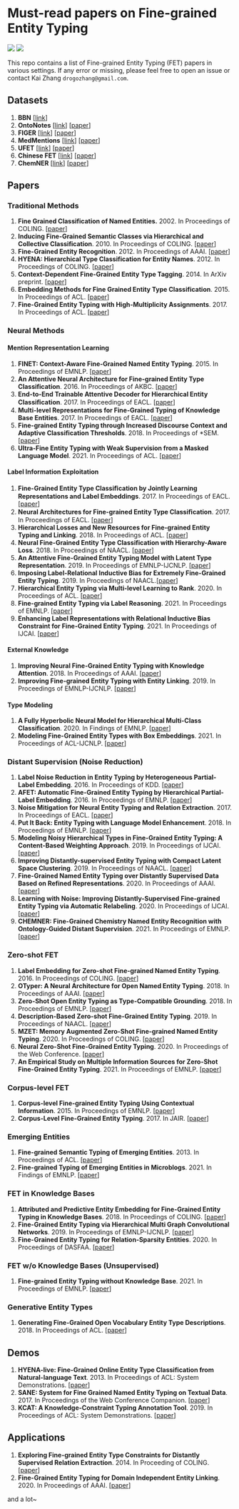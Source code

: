 # Must-read papers on Fine-grained Entity Typing

![](https://img.shields.io/badge/Status-building-brightgreen) ![](https://img.shields.io/badge/PRs-Welcome-red) 

This repo contains a list of Fine-grained Entity Typing (FET) papers in various settings. If any error or missing, please feel free to open an issue or contact Kai Zhang `drogozhang@gmail.com`.

## Datasets

1. **BBN** [[link](https://catalog.ldc.upenn.edu/LDC2005T33)] 
1. **OntoNotes** [[link](https://catalog.ldc.upenn.edu/LDC2013T19)] [[paper](https://aclanthology.org/N06-2015.pdf)]
1. **FIGER** [[link](https://github.com/xiaoling/figer)] [[paper](https://www.aaai.org/ocs/index.php/AAAI/AAAI12/paper/download/5152/5124)]
1. **MedMentions** [[link](https://github.com/chanzuckerberg/MedMentions)] [[paper](https://openreview.net/pdf/b95a220f55c45a28f2eb4dd31cdf8eac5863e8c1.pdf)]
1. **UFET** [[link](https://www.cs.utexas.edu/~eunsol/html_pages/open_entity.html)] [[paper](https://aclanthology.org/P18-1009.pdf)]
1. **Chinese FET** [[link](https://drive.google.com/file/d/1xorWUdTi9r43tTEdwJ4tKa9ErvRjossU/view)] [[paper](https://aclanthology.org/2020.lrec-1.548)]
1. **ChemNER**  [[link](https://github.com/xuanwang91/ChemNER)] [[paper](https://aclanthology.org/2021.emnlp-main.424.pdf)]

## Papers

### Traditional Methods

1. **Fine Grained Classification of Named Entities.** 2002. In Proceedings of COLING. [[paper](https://aclanthology.org/C02-1130.pdf)]
1. **Inducing Fine-Grained Semantic Classes via Hierarchical and Collective Classification**. 2010. In Proceedings of COLING. [[paper](https://aclanthology.org/C10-1105.pdf)]
1. **Fine-Grained Entity Recognition**. 2012. In Proceedings of AAAI. [[paper](https://www.aaai.org/ocs/index.php/AAAI/AAAI12/paper/view/5152)]
1. **HYENA: Hierarchical Type Classification for Entity Names**. 2012. In Proceedings of COLING. [[paper](https://aclanthology.org/C12-2133.pdf)]
1. **Context-Dependent Fine-Grained Entity Type Tagging**. 2014. In ArXiv preprint. [[paper]()]
1. **Embedding Methods for Fine Grained Entity Type Classification**. 2015. In Proceedings of ACL. [[paper](https://aclanthology.org/P15-2048.pdf)]
1. **Fine-Grained Entity Typing with High-Multiplicity Assignments**. 2017. In Proceedings of ACL. [[paper](https://aclanthology.org/P17-2052.pdf)]

### Neural Methods

#### Mention Representation Learning

1. **FINET: Context-Aware Fine-Grained Named Entity Typing**. 2015. In Proceedings of EMNLP. [[paper](https://aclanthology.org/D15-1103.pdf)]
1. **An Attentive Neural Architecture for Fine-grained Entity Type Classification**. 2016. In Proceedings of AKBC. [[paper](https://aclanthology.org/W16-1313.pdf)]
1. **End-to-End Trainable Attentive Decoder for Hierarchical Entity Classiﬁcation**. 2017. In Proceedings of EACL. [[paper](https://aclanthology.org/E17-2119.pdf)]
1. **Multi-level Representations for Fine-Grained Typing of Knowledge Base Entities**. 2017. In Proceedings of EACL. [[paper](https://aclanthology.org/E17-1055)]
1. **Fine-grained Entity Typing through Increased Discourse Context and Adaptive Classification Thresholds**. 2018. In Proceedings of *SEM. [[paper](https://aclanthology.org/S18-2022.pdf)]
1. **Ultra-Fine Entity Typing with Weak Supervision from a Masked Language Model**. 2021. In Proceedings of ACL. [[paper](https://aclanthology.org/2021.acl-long.141.pdf)]

#### Label Information Exploitation

1. **Fine-Grained Entity Type Classiﬁcation by Jointly Learning Representations and Label Embeddings**. 2017. In Proceedings of EACL. [[paper](https://aclanthology.org/E17-1075.pdf)]
1. **Neural Architectures for Fine-grained Entity Type Classiﬁcation**. 2017. In Proceedings of EACL. [[paper](https://aclanthology.org/E17-1119.pdf)]
1. **Hierarchical Losses and New Resources for Fine-grained Entity Typing and Linking**. 2018. In Proceedings of ACL. [[paper](https://aclanthology.org/P18-1010.pdf)]
1. **Neural Fine-Grained Entity Type Classification with Hierarchy-Aware Loss**. 2018. In Proceedings of NAACL. [[paper](https://aclanthology.org/N18-1002.pdf)]
1. **An Attentive Fine-Grained Entity Typing Model with Latent Type Representation**. 2019. In Proceedings of EMNLP-IJCNLP.  [[paper](https://aclanthology.org/D19-1641.pdf)]
1. **Imposing Label-Relational Inductive Bias for Extremely Fine-Grained Entity Typing**. 2019. In Proceedings of NAACL.[[paper](https://aclanthology.org/N19-1084.pdf)]
1. **Hierarchical Entity Typing via Multi-level Learning to Rank**. 2020. In Proceedings of ACL. [[paper](https://aclanthology.org/2020.acl-main.749.pdf)]
1. **Fine-grained Entity Typing via Label Reasoning**. 2021. In Proceedings of EMNLP. [[paper](https://aclanthology.org/2021.emnlp-main.378.pdf)]
1. **Enhancing Label Representations with Relational Inductive Bias Constraint for Fine-Grained Entity Typing**. 2021. In Proceedings of IJCAI. [[paper](https://www.ijcai.org/proceedings/2021/529)]

#### External Knowledge

1. **Improving Neural Fine-Grained Entity Typing with Knowledge Attention**. 2018. In Proceedings of AAAI. [[paper](https://www.aaai.org/ocs/index.php/AAAI/AAAI18/paper/viewFile/16321/16167)]
1. **Improving Fine-grained Entity Typing with Entity Linking**. 2019. In Proceedings of EMNLP-IJCNLP. [[paper](https://aclanthology.org/D19-1643.pdf)]

#### Type Modeling

1. **A Fully Hyperbolic Neural Model for Hierarchical Multi-Class Classification**. 2020. In Findings of EMNLP. [[paper](https://aclanthology.org/2020.findings-emnlp.42)]
1. **Modeling Fine-Grained Entity Types with Box Embeddings**. 2021. In Proceedings of ACL-IJCNLP. [[paper](https://aclanthology.org/2021.acl-long.160.pdf)]

### Distant Supervision (Noise Reduction)

1. **Label Noise Reduction in Entity Typing by Heterogeneous Partial-Label Embedding**. 2016. In Proceedings of KDD. [[paper](http://hanj.cs.illinois.edu/pdf/kdd16_xren.pdf)]
1. **AFET: Automatic Fine-Grained Entity Typing by Hierarchical Partial-Label Embedding**. 2016. In Proceedings of EMNLP. [[paper](https://aclanthology.org/D16-1144.pdf)]
1. **Noise Mitigation for Neural Entity Typing and Relation Extraction**. 2017. In Proceedings of EACL. [[paper](https://aclanthology.org/E17-1111.pdf)]
1. **Put It Back: Entity Typing with Language Model Enhancement**. 2018. In Proceedings of EMNLP. [[paper](https://aclanthology.org/D18-1121.pdf)]
1. **Modeling Noisy Hierarchical Types in Fine-Grained Entity Typing: A Content-Based Weighting Approach**. 2019. In Proceedings of IJCAI. [[paper](https://www.ijcai.org/proceedings/2019/731)]
1. **Improving Distantly-supervised Entity Typing with Compact Latent Space Clustering**. 2019. In Proceedings of NAACL. [[paper](https://aclanthology.org/N19-1294.pdf)]
1. **Fine-Grained Named Entity Typing over Distantly Supervised Data Based on Refined Representations**. 2020. In Proceedings of AAAI. [[paper](https://ojs.aaai.org/index.php/AAAI/article/view/6234)]
1. **Learning with Noise: Improving Distantly-Supervised Fine-grained Entity Typing via Automatic Relabeling**. 2020. In Proceedings of IJCAI. [[paper](https://www.ijcai.org/proceedings/2020/527)]
1. **CHEMNER: Fine-Grained Chemistry Named Entity Recognition with Ontology-Guided Distant Supervision**. 2021. In Proceedings of EMNLP. [[paper](https://aclanthology.org/2021.emnlp-main.424.pdf)]


### Zero-shot FET

1. **Label Embedding for Zero-shot Fine-grained Named Entity Typing**. 2016. In Proceedings of COLING. [[paper](https://aclanthology.org/C16-1017.pdf)]
1. **OTyper: A Neural Architecture for Open Named Entity Typing**. 2018. In Proceedings of AAAI. [[paper](https://ojs.aaai.org/index.php/AAAI/article/view/12070)]
1. **Zero-Shot Open Entity Typing as Type-Compatible Grounding**. 2018. In Proceedings of EMNLP. [[paper](https://aclanthology.org/D18-1231.pdf)]
1. **Description-Based Zero-shot Fine-Grained Entity Typing**. 2019. In Proceedings of NAACL. [[paper](https://aclanthology.org/N19-1087.pdf)]
1. **MZET: Memory Augmented Zero-Shot Fine-grained Named Entity Typing**. 2020. In Proceedings of COLING. [[paper](https://aclanthology.org/2020.coling-main.7.pdf)]
1. **Neural Zero-Shot Fine-Grained Entity Typing**. 2020. In Proceedings of the Web Conference. [[paper](https://dl.acm.org/doi/abs/10.1145/3366424.3382725)]
1. **An Empirical Study on Multiple Information Sources for Zero-Shot Fine-Grained Entity Typing**. 2021. In Proceedings of EMNLP. [[paper](https://aclanthology.org/2021.emnlp-main.210.pdf)]

### Corpus-level FET

1. **Corpus-level Fine-grained Entity Typing Using Contextual Information**. 2015. In Proceedings of EMNLP. [[paper](https://aclanthology.org/D15-1083.pdf)]
1. **Corpus-Level Fine-Grained Entity Typing**. 2017. In JAIR. [[paper](https://jair.org/index.php/jair/article/view/11191)]

### Emerging Entities

1. **Fine-grained Semantic Typing of Emerging Entities**. 2013. In Proceedings of ACL. [[paper](https://aclanthology.org/P13-1146.pdf)]
1. **Fine-grained Typing of Emerging Entities in Microblogs**. 2021. In Findings of EMNLP. [[paper](https://aclanthology.org/2021.findings-emnlp.399.pdf)]

### FET in Knowledge Bases

1. **Attributed and Predictive Entity Embedding for Fine-Grained Entity Typing in Knowledge Bases**. 2018. In Proceedings of COLING. [[paper](https://aclanthology.org/C18-1024.pdf)]
1. **Fine-Grained Entity Typing via Hierarchical Multi Graph Convolutional Networks**. 2019. In Proceedings of EMNLP-IJCNLP. [[paper](https://aclanthology.org/D19-1502)]
1. **Fine-Grained Entity Typing for Relation-Sparsity Entities**. 2020. In Proceedings of DASFAA. [[paper](https://link.springer.com/chapter/10.1007%2F978-3-030-59416-9_9)]

###  FET w/o Knowledge Bases (Unsupervised)

1. **Fine-grained Entity Typing without Knowledge Base**. 2021. In Proceedings of EMNLP. [[paper](https://aclanthology.org/2021.emnlp-main.431.pdf)]

### Generative Entity Types

1. **Generating Fine-Grained Open Vocabulary Entity Type Descriptions**. 2018. In Proceedings of ACL. [[paper](https://aclanthology.org/P18-1081.pdf)]

## Demos

1. **HYENA-live: Fine-Grained Online Entity Type Classification from Natural-language Text**. 2013. In Proceedings of ACL: System Demonstrations. [[paper](https://aclanthology.org/P13-4023.pdf)]
1. **SANE: System for Fine Grained Named Entity Typing on Textual Data**. 2017. In Proceedings of the Web Conference Companion. [[paper](http://dl.acm.org/citation.cfm?doid=3041021.3054724)]
1. **KCAT: A Knowledge-Constraint Typing Annotation Tool**. 2019. In Proceedings of ACL: System Demonstrations. [[paper](https://aclanthology.org/P19-3017.pdf)]

## Applications

1. **Exploring Fine-grained Entity Type Constraints for Distantly Supervised Relation Extraction**. 2014. In Proceeding of COLING. [[paper](https://aclanthology.org/C14-1199.pdf)]
1. **Fine-Grained Entity Typing for Domain Independent Entity Linking**. 2020. In Proceedings of AAAI. [[paper](https://www.cs.utexas.edu/~yasumasa/papers/et4el_arxiv.pdf)]

and a lot~

